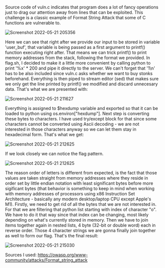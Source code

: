 Source code of vuln.c indicates that program does a lot of fancy operations just to drag our attention away from lines that can be exploited. This challenge is a classic example of Format String Attack that some of C functions are vulnerable to.

![Screenshot 2022-05-21 205356](https://user-images.githubusercontent.com/77243003/169665493-1aab9163-8b63-40bd-bcb7-d274a4bdd22b.png)

Here we can see that right after we provide our input to be stored in variable 'user_buf', that variable is being passed as a first argument to printf() function executing right after. That means we can trick printf() to print memory addresses from the stack, following the format we provided. In flag.sh, I decided to make it a little more convenient by calling python to print '%x' * 200 and pipe it directly to the server. We can't forget that '1\n' has to be also included since vuln.c asks whether we want to buy stonks beforehand. Everything is then piped to stream editor (sed) that makes sure we only get the line printed by printf() we modified and discard unnecesary data. That's what we are presented with:

![Screenshot 2022-05-21 211627](https://user-images.githubusercontent.com/77243003/169666185-1c2edad4-b276-4f8d-9f68-909819319610.png)

Everything is assigned to $hexdump variable and exported so that it can be loaded to python using os.environ["hexdump"]. Next step is converting these bytes to characters. I have used try/except block for that since some characters cannot be converted using Ascii decoding - we are not interested in those characters anyway so we can let them stay in hexadecimal form. That's what we get: 

![Screenshot 2022-05-21 212625](https://user-images.githubusercontent.com/77243003/169666426-6097039a-0c8a-4e5b-bfbc-a1b62d0bbc30.png)

If we look closely we can notice the flag pattern.

![Screenshot 2022-05-21 212625](https://user-images.githubusercontent.com/77243003/169666495-2ec9a657-e555-41d7-a76d-67f705867daa.png)

The reason order of letters is different from expected, is the fact that those values are taken straight from memory addresses where they reside in order set by little endian notation with least significant bytes before more sigificant bytes (that behavior is something to keep in mind when working with memory addresses of processors using x86 Instruction Set Architecture - basically any modern desktop/laptop CPU except Apple's M1). Firstly, we need to get rid of all the bytes that we are not interested in. For that we are filtering that python list starting with index of character "o". We have to do it that way since that index can be changing, most likely depending on what's currently stored in memory. Then we have to join items together again in nested lists, 4 byte (32-bit or double word) each in reverse order. Those 4 character strings we are gonna finally join together as well to form our flag. That's the final result:

![Screenshot 2022-05-21 215030](https://user-images.githubusercontent.com/77243003/169667021-d1bfc92e-1dbd-4ac3-a032-4ca3f7a1c9f5.png)

Sources I used:
https://owasp.org/www-community/attacks/Format_string_attack
